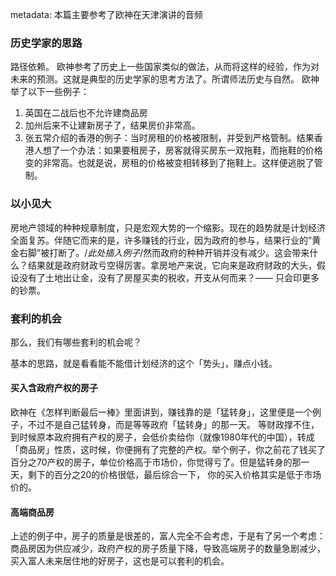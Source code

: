 metadata: 本篇主要参考了欧神在天津演讲的音频
### 历史学家的思路
路径依赖。
欧神参考了历史上一些国家类似的做法，从而将这样的经验，作为对未来的预测。这就是典型的历史学家的思考方法了。所谓师法历史与自然。
欧神举了以下一些例子：
1. 英国在二战后也不允许建商品房
2. 加州后来不让建新房子了，结果房价非常高。
3. 张五常介绍的香港的例子：当时房租的价格被限制，并受到严格管制。结果香港人想了一个办法：如果要租房子，房客就得买房东一双拖鞋，而拖鞋的价格变的非常高。也就是说，房租的价格被变相转移到了拖鞋上。这样便逃脱了管制。


### 以小见大
房地产领域的种种规章制度，只是宏观大势的一个缩影。现在的趋势就是计划经济全面复苏。伴随它而来的是，许多赚钱的行业，因为政府的参与，结果行业的”黄金右脚”被打断了。/*此处插入例子*/然而政府的种种开销并没有减少。这会带来什么？结果就是政府财政亏空得厉害。拿房地产来说，它向来是政府财政的大头，假设没有了土地出让金，没有了房屋买卖的税收，开支从何而来？—— 只会印更多的钞票。

### 套利的机会
那么，我们有哪些套利的机会呢？

基本的思路，就是看看能不能借计划经济的这个「势头」，赚点小钱。

#### 买入含政府产权的房子
欧神在《怎样判断最后一棒》里面讲到，赚钱靠的是「猛转身」，这里便是一个例子，不过不是自己猛转身，而是等等政府「猛转身」的那一天。 
 等财政撑不住，到时候原本政府拥有产权的房子，会低价卖给你（就像1980年代的中国），转成「商品房」性质，这时候，你便拥有了完整的产权。举个例子，你之前花了钱买了百分之70产权的房子，单位价格高于市场价，你觉得亏了。但是猛转身的那一天，剩下的百分之20的价格很低，最后综合一下， 你的买入价格其实是低于市场价的。

#### 高端商品房
上述的例子中，房子的质量是很差的，富人完全不会考虑，于是有了另一个考虑：
 商品房因为供应减少，政府产权的房子质量下降，导致高端房子的数量急剧减少，买入富人未来居住地的好房子，这也是可以套利的机会。